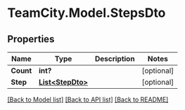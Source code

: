 # TeamCity.Model.StepsDto
## Properties

Name | Type | Description | Notes
------------ | ------------- | ------------- | -------------
**Count** | **int?** |  | [optional] 
**Step** | [**List&lt;StepDto&gt;**](StepDto.md) |  | [optional] 

[[Back to Model list]](../README.md#documentation-for-models) [[Back to API list]](../README.md#documentation-for-api-endpoints) [[Back to README]](../README.md)

